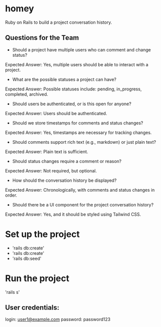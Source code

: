 # homey
 Ruby on Rails to build a project conversation history.

## Questions for the Team

* Should a project have multiple users who can comment and change status?

Expected Answer: Yes, multiple users should be able to interact with a project.

* What are the possible statuses a project can have?

Expected Answer: Possible statuses include: pending, in_progress, completed, archived.

* Should users be authenticated, or is this open for anyone?

Expected Answer: Users should be authenticated.

* Should we store timestamps for comments and status changes?

Expected Answer: Yes, timestamps are necessary for tracking changes.

* Should comments support rich text (e.g., markdown) or just plain text?

Expected Answer: Plain text is sufficient.

* Should status changes require a comment or reason?

Expected Answer: Not required, but optional.

* How should the conversation history be displayed?

Expected Answer: Chronologically, with comments and status changes in order.

* Should there be a UI component for the project conversation history?

Expected Answer: Yes, and it should be styled using Tailwind CSS.

# Set up the project
* 'rails db:create' 
* 'rails db:create' 
* 'rails db:seed' 

# Run the project
'rails s'

## User credentials:
login: user1@example.com
password: password123